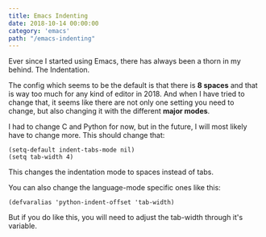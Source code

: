 ```yaml
---
title: Emacs Indenting
date: 2018-10-14 00:00:00
category: 'emacs'
path: "/emacs-indenting"
---
```




Ever since I started using Emacs, there has always been a thorn in my behind.
The Indentation.

The config which seems to be the default is that there is **8 spaces** and that is way too much
for any kind of editor in 2018. And when I have tried to change that, it seems like there are not
only one setting you need to change, but also changing it with the different **major modes**.

I had to change C and Python for now, but in the future, I will most likely have to change more.
This should change that:

```
(setq-default indent-tabs-mode nil)
(setq tab-width 4)
```

This changes the indentation mode to spaces instead of tabs.

You can also change the language-mode specific ones like this:

```
(defvaralias 'python-indent-offset 'tab-width)
```

But if you do like this, you will need to adjust the tab-width through it's variable.
